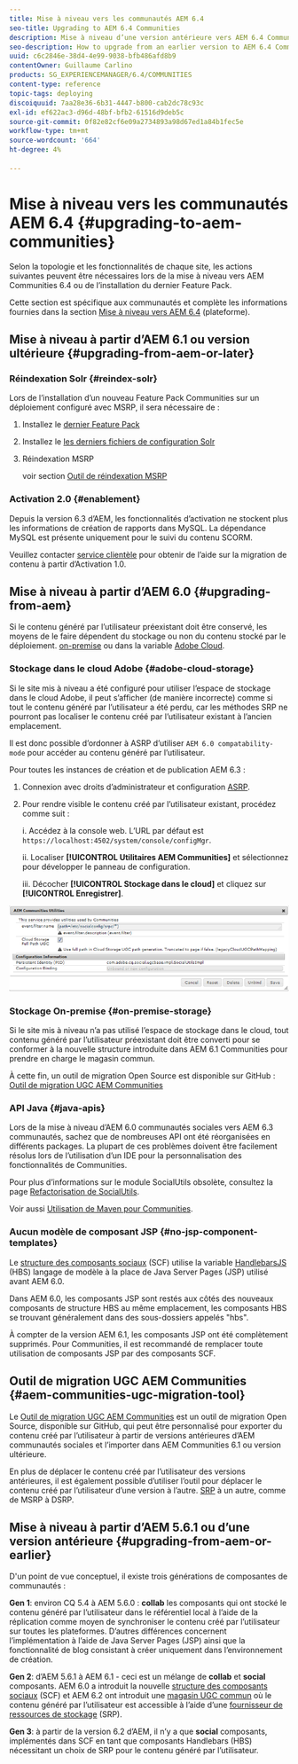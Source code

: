 ```yaml
---
title: Mise à niveau vers les communautés AEM 6.4
seo-title: Upgrading to AEM 6.4 Communities
description: Mise à niveau d’une version antérieure vers AEM 6.4 Communities
seo-description: How to upgrade from an earlier version to AEM 6.4 Communities
uuid: c6c2846e-38d4-4e99-9038-bfb486afd8b9
contentOwner: Guillaume Carlino
products: SG_EXPERIENCEMANAGER/6.4/COMMUNITIES
content-type: reference
topic-tags: deploying
discoiquuid: 7aa28e36-6b31-4447-b800-cab2dc78c93c
exl-id: ef622ac3-d96d-48bf-bfb2-61516d9deb5c
source-git-commit: 0f82e82cf6e09a2734893a98d67ed1a84b1fec5e
workflow-type: tm+mt
source-wordcount: '664'
ht-degree: 4%

---
```


# Mise à niveau vers les communautés AEM 6.4 {#upgrading-to-aem-communities}

Selon la topologie et les fonctionnalités de chaque site, les actions suivantes peuvent être nécessaires lors de la mise à niveau vers AEM Communities 6.4 ou de l’installation du dernier Feature Pack.

Cette section est spécifique aux communautés et complète les informations fournies dans la section [Mise à niveau vers AEM 6.4](../../help/sites-deploying/upgrade.md) (plateforme).

## Mise à niveau à partir d’AEM 6.1 ou version ultérieure {#upgrading-from-aem-or-later}

### Réindexation Solr {#reindex-solr}

Lors de l’installation d’un nouveau Feature Pack Communities sur un déploiement configuré avec MSRP, il sera nécessaire de :

1. Installez le [dernier Feature Pack](deploy-communities.md#latestfeaturepack)
2. Installez le [les derniers fichiers de configuration Solr](msrp.md#upgrading)
3. Réindexation MSRP

   voir section [Outil de réindexation MSRP](msrp.md#msrp-reindex-tool)

### Activation 2.0 {#enablement}

Depuis la version 6.3 d’AEM, les fonctionnalités d’activation ne stockent plus les informations de création de rapports dans MySQL. La dépendance MySQL est présente uniquement pour le suivi du contenu SCORM.

Veuillez contacter [service clientèle](https://helpx.adobe.com/fr/marketing-cloud/contact-support.html) pour obtenir de l’aide sur la migration de contenu à partir d’Activation 1.0.

## Mise à niveau à partir d’AEM 6.0 {#upgrading-from-aem}

Si le contenu généré par l’utilisateur préexistant doit être conservé, les moyens de le faire dépendent du stockage ou non du contenu stocké par le déploiement. [on-premise](#on-premise-storage) ou dans la variable [Adobe Cloud](#adobe-cloud-storage).

### Stockage dans le cloud Adobe {#adobe-cloud-storage}

Si le site mis à niveau a été configuré pour utiliser l’espace de stockage dans le cloud Adobe, il peut s’afficher (de manière incorrecte) comme si tout le contenu généré par l’utilisateur a été perdu, car les méthodes SRP ne pourront pas localiser le contenu créé par l’utilisateur existant à l’ancien emplacement.

Il est donc possible d’ordonner à ASRP d’utiliser `AEM 6.0 compatability-mode` pour accéder au contenu généré par l’utilisateur.

Pour toutes les instances de création et de publication AEM 6.3 :

1. Connexion avec droits d’administrateur et configuration [ASRP](asrp.md).
1. Pour rendre visible le contenu créé par l’utilisateur existant, procédez comme suit :

   i. Accédez à la console web. L’URL par défaut est
   `https://localhost:4502/system/console/configMgr`.

   ii. Localiser **[!UICONTROL Utilitaires AEM Communities]** et sélectionnez pour développer le panneau de configuration.

   iii. Décocher **[!UICONTROL Stockage dans le cloud]** et cliquez sur **[!UICONTROL Enregistrer]**.

![chlimage_1-126](assets/chlimage_1-126.png)

### Stockage On-premise {#on-premise-storage}

Si le site mis à niveau n’a pas utilisé l’espace de stockage dans le cloud, tout contenu généré par l’utilisateur préexistant doit être converti pour se conformer à la nouvelle structure introduite dans AEM 6.1 Communities pour prendre en charge le magasin commun.

À cette fin, un outil de migration Open Source est disponible sur GitHub :\
[Outil de migration UGC AEM Communities](https://github.com/Adobe-Marketing-Cloud/communities-ugc-migration)

### API Java {#java-apis}

Lors de la mise à niveau d’AEM 6.0 communautés sociales vers AEM 6.3 communautés, sachez que de nombreuses API ont été réorganisées en différents packages. La plupart de ces problèmes doivent être facilement résolus lors de l’utilisation d’un IDE pour la personnalisation des fonctionnalités de Communities.

Pour plus d’informations sur le module SocialUtils obsolète, consultez la page [Refactorisation de SocialUtils](socialutils.md).

Voir aussi [Utilisation de Maven pour Communities](maven.md).

### Aucun modèle de composant JSP {#no-jsp-component-templates}

Le [structure des composants sociaux](scf.md) (SCF) utilise la variable [HandlebarsJS](https://handlebarsjs.com/) (HBS) langage de modèle à la place de Java Server Pages (JSP) utilisé avant AEM 6.0.

Dans AEM 6.0, les composants JSP sont restés aux côtés des nouveaux composants de structure HBS au même emplacement, les composants HBS se trouvant généralement dans des sous-dossiers appelés &quot;hbs&quot;.

À compter de la version AEM 6.1, les composants JSP ont été complètement supprimés. Pour Communities, il est recommandé de remplacer toute utilisation de composants JSP par des composants SCF.

## Outil de migration UGC AEM Communities {#aem-communities-ugc-migration-tool}

Le [Outil de migration UGC AEM Communities](https://github.com/Adobe-Marketing-Cloud/communities-ugc-migration) est un outil de migration Open Source, disponible sur GitHub, qui peut être personnalisé pour exporter du contenu créé par l’utilisateur à partir de versions antérieures d’AEM communautés sociales et l’importer dans AEM Communities 6.1 ou version ultérieure.

En plus de déplacer le contenu créé par l’utilisateur des versions antérieures, il est également possible d’utiliser l’outil pour déplacer le contenu créé par l’utilisateur d’une version à l’autre. [SRP](working-with-srp.md) à un autre, comme de MSRP à DSRP.

## Mise à niveau à partir d’AEM 5.6.1 ou d’une version antérieure {#upgrading-from-aem-or-earlier}

D&#39;un point de vue conceptuel, il existe trois générations de composantes de communautés :

**Gen 1**: environ CQ 5.4 à AEM 5.6.0 : **collab** les composants qui ont stocké le contenu généré par l’utilisateur dans le référentiel local à l’aide de la réplication comme moyen de synchroniser le contenu créé par l’utilisateur sur toutes les plateformes. D’autres différences concernent l’implémentation à l’aide de Java Server Pages (JSP) ainsi que la fonctionnalité de blog consistant à créer uniquement dans l’environnement de création.

**Gen 2**: d’AEM 5.6.1 à AEM 6.1 - ceci est un mélange de **collab** et **social** composants. AEM 6.0 a introduit la nouvelle [structure des composants sociaux](scf.md) (SCF) et AEM 6.2 ont introduit une [magasin UGC commun](working-with-srp.md) où le contenu généré par l’utilisateur est accessible à l’aide d’une [fournisseur de ressources de stockage](srp.md) (SRP).

**Gen 3**: à partir de la version 6.2 d’AEM, il n’y a que **social** composants, implémentés dans SCF en tant que composants Handlebars (HBS) nécessitant un choix de SRP pour le contenu généré par l’utilisateur.
